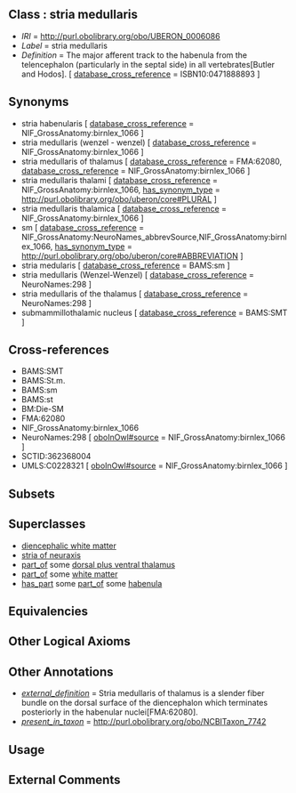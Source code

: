 
## Class : stria medullaris

 * *IRI* = http://purl.obolibrary.org/obo/UBERON_0006086
 * *Label* = stria medullaris
 * *Definition* = The major afferent track to the habenula from the telencephalon (particularly in the septal side) in all vertebrates[Butler and Hodos]. [ [database_cross_reference](../../ef/oboInOwl#hasDbXref.md) = ISBN10:0471888893 ]

## Synonyms

 * stria habenularis [ [database_cross_reference](../../ef/oboInOwl#hasDbXref.md) = NIF_GrossAnatomy:birnlex_1066 ]
 * stria medullaris (wenzel - wenzel) [ [database_cross_reference](../../ef/oboInOwl#hasDbXref.md) = NIF_GrossAnatomy:birnlex_1066 ]
 * stria medullaris of thalamus [ [database_cross_reference](../../ef/oboInOwl#hasDbXref.md) = FMA:62080, [database_cross_reference](../../ef/oboInOwl#hasDbXref.md) = NIF_GrossAnatomy:birnlex_1066 ]
 * stria medullaris thalami [ [database_cross_reference](../../ef/oboInOwl#hasDbXref.md) = NIF_GrossAnatomy:birnlex_1066, [has_synonym_type](../../pe/oboInOwl#hasSynonymType.md) = http://purl.obolibrary.org/obo/uberon/core#PLURAL ]
 * stria medullaris thalamica [ [database_cross_reference](../../ef/oboInOwl#hasDbXref.md) = NIF_GrossAnatomy:birnlex_1066 ]
 * sm [ [database_cross_reference](../../ef/oboInOwl#hasDbXref.md) = NIF_GrossAnatomy:NeuroNames_abbrevSource,NIF_GrossAnatomy:birnlex_1066, [has_synonym_type](../../pe/oboInOwl#hasSynonymType.md) = http://purl.obolibrary.org/obo/uberon/core#ABBREVIATION ]
 * stria medularis [ [database_cross_reference](../../ef/oboInOwl#hasDbXref.md) = BAMS:sm ]
 * stria medullaris (Wenzel-Wenzel) [ [database_cross_reference](../../ef/oboInOwl#hasDbXref.md) = NeuroNames:298 ]
 * stria medullaris of the thalamus [ [database_cross_reference](../../ef/oboInOwl#hasDbXref.md) = NeuroNames:298 ]
 * submammillothalamic nucleus [ [database_cross_reference](../../ef/oboInOwl#hasDbXref.md) = BAMS:SMT ]

## Cross-references

 * BAMS:SMT
 * BAMS:St.m.
 * BAMS:sm
 * BAMS:st
 * BM:Die-SM
 * FMA:62080
 * NIF_GrossAnatomy:birnlex_1066
 * NeuroNames:298 [ [oboInOwl#source](../../ce/oboInOwl#source.md) = NIF_GrossAnatomy:birnlex_1066 ]
 * SCTID:362368004
 * UMLS:C0228321 [ [oboInOwl#source](../../ce/oboInOwl#source.md) = NIF_GrossAnatomy:birnlex_1066 ]

## Subsets


## Superclasses

 * [diencephalic white matter](../../UBERON/31/UBERON_0003931.md)
 * [stria of neuraxis](../../UBERON/99/UBERON_0013199.md)
 * [part_of](../../BFO/50/BFO_0000050.md) some [dorsal plus ventral thalamus](../../UBERON/97/UBERON_0001897.md)
 * [part_of](../../BFO/50/BFO_0000050.md) some [white matter](../../UBERON/16/UBERON_0002316.md)
 * [has_part](../../BFO/51/BFO_0000051.md) some [part_of](../../BFO/50/BFO_0000050.md) some [habenula](../../UBERON/04/UBERON_0001904.md)

## Equivalencies


## Other Logical Axioms


## Other Annotations

 * *[external_definition](../../UBPROP/01/UBPROP_0000001.md)* = Stria medullaris of thalamus is a slender fiber bundle on the dorsal surface of the diencephalon which terminates posteriorly in the habenular nuclei[FMA:62080].
 * *[present_in_taxon](../../core#present/on/core#present_in_taxon.md)* = http://purl.obolibrary.org/obo/NCBITaxon_7742

## Usage


## External Comments

